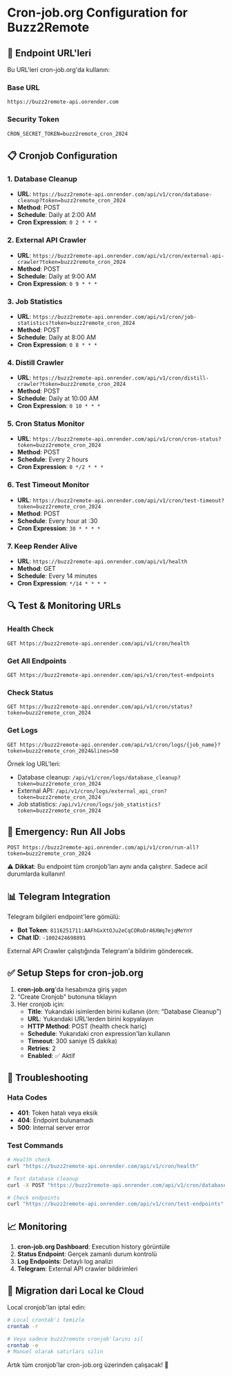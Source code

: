 # Cron-job.org Configuration for Buzz2Remote

## 🔧 **Endpoint URL'leri**

Bu URL'leri cron-job.org'da kullanın:

### **Base URL**
```
https://buzz2remote-api.onrender.com
```

### **Security Token**
```
CRON_SECRET_TOKEN=buzz2remote_cron_2024
```

## 📋 **Cronjob Configuration**

### **1. Database Cleanup**
- **URL**: `https://buzz2remote-api.onrender.com/api/v1/cron/database-cleanup?token=buzz2remote_cron_2024`
- **Method**: POST
- **Schedule**: Daily at 2:00 AM
- **Cron Expression**: `0 2 * * *`

### **2. External API Crawler**
- **URL**: `https://buzz2remote-api.onrender.com/api/v1/cron/external-api-crawler?token=buzz2remote_cron_2024`
- **Method**: POST
- **Schedule**: Daily at 9:00 AM
- **Cron Expression**: `0 9 * * *`

### **3. Job Statistics**
- **URL**: `https://buzz2remote-api.onrender.com/api/v1/cron/job-statistics?token=buzz2remote_cron_2024`
- **Method**: POST
- **Schedule**: Daily at 8:00 AM
- **Cron Expression**: `0 8 * * *`

### **4. Distill Crawler**
- **URL**: `https://buzz2remote-api.onrender.com/api/v1/cron/distill-crawler?token=buzz2remote_cron_2024`
- **Method**: POST
- **Schedule**: Daily at 10:00 AM
- **Cron Expression**: `0 10 * * *`

### **5. Cron Status Monitor**
- **URL**: `https://buzz2remote-api.onrender.com/api/v1/cron/cron-status?token=buzz2remote_cron_2024`
- **Method**: POST
- **Schedule**: Every 2 hours
- **Cron Expression**: `0 */2 * * *`

### **6. Test Timeout Monitor**
- **URL**: `https://buzz2remote-api.onrender.com/api/v1/cron/test-timeout?token=buzz2remote_cron_2024`
- **Method**: POST
- **Schedule**: Every hour at :30
- **Cron Expression**: `30 * * * *`

### **7. Keep Render Alive**
- **URL**: `https://buzz2remote-api.onrender.com/api/v1/health`
- **Method**: GET
- **Schedule**: Every 14 minutes
- **Cron Expression**: `*/14 * * * *`

## 🔍 **Test & Monitoring URLs**

### **Health Check**
```
GET https://buzz2remote-api.onrender.com/api/v1/cron/health
```

### **Get All Endpoints**
```
GET https://buzz2remote-api.onrender.com/api/v1/cron/test-endpoints
```

### **Check Status**
```
GET https://buzz2remote-api.onrender.com/api/v1/cron/status?token=buzz2remote_cron_2024
```

### **Get Logs**
```
GET https://buzz2remote-api.onrender.com/api/v1/cron/logs/{job_name}?token=buzz2remote_cron_2024&lines=50
```

Örnek log URL'leri:
- Database cleanup: `/api/v1/cron/logs/database_cleanup?token=buzz2remote_cron_2024`
- External API: `/api/v1/cron/logs/external_api_cron?token=buzz2remote_cron_2024`
- Job statistics: `/api/v1/cron/logs/job_statistics?token=buzz2remote_cron_2024`

## 🚨 **Emergency: Run All Jobs**
```
POST https://buzz2remote-api.onrender.com/api/v1/cron/run-all?token=buzz2remote_cron_2024
```
⚠️ **Dikkat**: Bu endpoint tüm cronjob'ları aynı anda çalıştırır. Sadece acil durumlarda kullanın!

## 📊 **Telegram Integration**

Telegram bilgileri endpoint'lere gömülü:
- **Bot Token**: `8116251711:AAFhGxXtOJu2eCqCORoDr46XWq7ejqMeYnY`
- **Chat ID**: `-1002424698891`

External API Crawler çalıştığında Telegram'a bildirim gönderecek.

## ✅ **Setup Steps for cron-job.org**

1. **cron-job.org**'da hesabınıza giriş yapın
2. "Create Cronjob" butonuna tıklayın
3. Her cronjob için:
   - **Title**: Yukarıdaki isimlerden birini kullanın (örn: "Database Cleanup")
   - **URL**: Yukarıdaki URL'lerden birini kopyalayın
   - **HTTP Method**: POST (health check hariç)
   - **Schedule**: Yukarıdaki cron expression'ları kullanın
   - **Timeout**: 300 saniye (5 dakika)
   - **Retries**: 2
   - **Enabled**: ✅ Aktif

## 🔧 **Troubleshooting**

### **Hata Codes**
- **401**: Token hatalı veya eksik
- **404**: Endpoint bulunamadı
- **500**: Internal server error

### **Test Commands**
```bash
# Health check
curl "https://buzz2remote-api.onrender.com/api/v1/cron/health"

# Test database cleanup
curl -X POST "https://buzz2remote-api.onrender.com/api/v1/cron/database-cleanup?token=buzz2remote_cron_2024"

# Check endpoints
curl "https://buzz2remote-api.onrender.com/api/v1/cron/test-endpoints"
```

## 📈 **Monitoring**

1. **cron-job.org Dashboard**: Execution history görüntüle
2. **Status Endpoint**: Gerçek zamanlı durum kontrolü
3. **Log Endpoints**: Detaylı log analizi
4. **Telegram**: External API crawler bildirimleri

## 🔄 **Migration dari Local ke Cloud**

Local cronjob'ları iptal edin:
```bash
# Local crontab'i temizle
crontab -r

# Veya sadece buzz2remote cronjob'larını sil
crontab -e
# Manuel olarak satırları silin
```

Artık tüm cronjob'lar cron-job.org üzerinden çalışacak! 🚀 